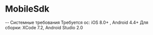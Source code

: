 # MobileSdk

-- Системные требования
Требуется ос: iOS 8.0+ , Android 4.4+
Для сборки: XCode 7.2, Android Studio 2.0
